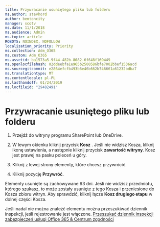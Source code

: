 ```yaml
---
title: Przywracanie usuniętego pliku lub folderu
ms.author: stevhord
author: bentoncity
manager: scotv
ms.date: 11/1/2018
ms.audience: Admin
ms.topic: article
ROBOTS: NOINDEX, NOFOLLOW
localization_priority: Priority
ms.collection: Adm_O365
ms.custom: Adm_O365
ms.assetid: ba1573a5-9f44-482b-8082-6f648f169449
ms.openlocfilehash: 02ddeebfa1e965b2500586bfe7002bbef1536acd
ms.sourcegitcommit: e2864efcfb493b6e46b662b746661a61232bdba7
ms.translationtype: MT
ms.contentlocale: pl-PL
ms.lasthandoff: 01/24/2019
ms.locfileid: "29482491"
---
```

# <a name="restore-a-deleted-file-or-folder"></a>Przywracanie usuniętego pliku lub folderu

1. Przejdź do witryny programu SharePoint lub OneDrive.
    
2. W lewym okienku kliknij przycisk **Kosz** . Jeśli nie widzisz Kosza, kliknij ikonę ustawienia, a następnie kliknij przycisk **zawartość witryny**. Kosz jest prawej na pasku poleceń u góry.
    
3. Kliknij z lewej strony elementy, które chcesz przywrócić.
    
4. Kliknij pozycję **Przywróć**.
    
Elementy usunięte są zachowywane 93 dni. Jeśli nie widzisz przedmiotu, którego szukasz, to może zostały usunięte z tego Kosza i przeniesione do Kosza zbioru witryn. Aby sprawdzić, kliknij łącze **Kosz drugiego etapu** w dolnej części Kosza. 
  
Jeśli nadal nie można znaleźć elementu można przeszukiwać dziennik inspekcji, jeśli rejestrowanie jest włączone. [Przeszukać dziennik inspekcji zabezpieczeń usługi Office 365 &amp; Centrum zgodności](https://support.office.com/article/0d4d0f35-390b-4518-800e-0c7ec95e946c.aspx)
  


